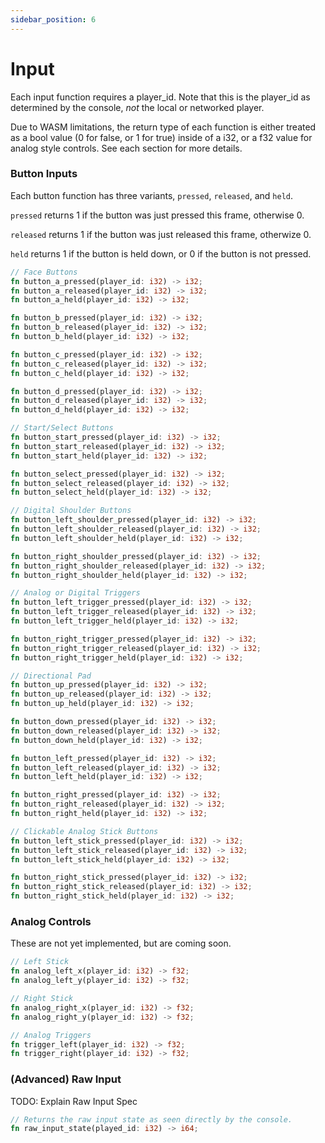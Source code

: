 ```yaml
---
sidebar_position: 6
---
```


# Input

Each input function requires a player_id. Note that this is the player_id as determined by the console, *not* the local or networked player. 

Due to WASM limitations, the return type of each function is either treated as a bool value (0 for false, or 1 for true) inside of a i32, or a f32 value for analog style controls. See each section for more details.

### Button Inputs

Each button function has three variants, `pressed`, `released`, and `held`.

`pressed` returns 1 if the button was just pressed this frame, otherwise 0.

`released` returns 1 if the button was just released this frame, otherwize 0.

`held` returns 1 if the button is held down, or 0 if the button is not pressed.

```rust title="Binary Input Api"
// Face Buttons
fn button_a_pressed(player_id: i32) -> i32;
fn button_a_released(player_id: i32) -> i32;
fn button_a_held(player_id: i32) -> i32;

fn button_b_pressed(player_id: i32) -> i32;
fn button_b_released(player_id: i32) -> i32;
fn button_b_held(player_id: i32) -> i32;

fn button_c_pressed(player_id: i32) -> i32;
fn button_c_released(player_id: i32) -> i32;
fn button_c_held(player_id: i32) -> i32;

fn button_d_pressed(player_id: i32) -> i32;
fn button_d_released(player_id: i32) -> i32;
fn button_d_held(player_id: i32) -> i32;

// Start/Select Buttons
fn button_start_pressed(player_id: i32) -> i32;
fn button_start_released(player_id: i32) -> i32;
fn button_start_held(player_id: i32) -> i32;

fn button_select_pressed(player_id: i32) -> i32;
fn button_select_released(player_id: i32) -> i32;
fn button_select_held(player_id: i32) -> i32;

// Digital Shoulder Buttons
fn button_left_shoulder_pressed(player_id: i32) -> i32;
fn button_left_shoulder_released(player_id: i32) -> i32;
fn button_left_shoulder_held(player_id: i32) -> i32;

fn button_right_shoulder_pressed(player_id: i32) -> i32;
fn button_right_shoulder_released(player_id: i32) -> i32;
fn button_right_shoulder_held(player_id: i32) -> i32;

// Analog or Digital Triggers
fn button_left_trigger_pressed(player_id: i32) -> i32;
fn button_left_trigger_released(player_id: i32) -> i32;
fn button_left_trigger_held(player_id: i32) -> i32;

fn button_right_trigger_pressed(player_id: i32) -> i32;
fn button_right_trigger_released(player_id: i32) -> i32;
fn button_right_trigger_held(player_id: i32) -> i32;

// Directional Pad
fn button_up_pressed(player_id: i32) -> i32;
fn button_up_released(player_id: i32) -> i32;
fn button_up_held(player_id: i32) -> i32;

fn button_down_pressed(player_id: i32) -> i32;
fn button_down_released(player_id: i32) -> i32;
fn button_down_held(player_id: i32) -> i32;

fn button_left_pressed(player_id: i32) -> i32;
fn button_left_released(player_id: i32) -> i32;
fn button_left_held(player_id: i32) -> i32;

fn button_right_pressed(player_id: i32) -> i32;
fn button_right_released(player_id: i32) -> i32;
fn button_right_held(player_id: i32) -> i32;

// Clickable Analog Stick Buttons
fn button_left_stick_pressed(player_id: i32) -> i32;
fn button_left_stick_released(player_id: i32) -> i32;
fn button_left_stick_held(player_id: i32) -> i32;

fn button_right_stick_pressed(player_id: i32) -> i32;
fn button_right_stick_released(player_id: i32) -> i32;
fn button_right_stick_held(player_id: i32) -> i32;
```

### Analog Controls

These are not yet implemented, but are coming soon.

```rust title="Analog Input Api"
// Left Stick
fn analog_left_x(player_id: i32) -> f32;
fn analog_left_y(player_id: i32) -> f32;

// Right Stick
fn analog_right_x(player_id: i32) -> f32;
fn analog_right_y(player_id: i32) -> f32;

// Analog Triggers
fn trigger_left(player_id: i32) -> f32;
fn trigger_right(player_id: i32) -> f32;
```

### (Advanced) Raw Input

TODO: Explain Raw Input Spec

```rust
// Returns the raw input state as seen directly by the console.
fn raw_input_state(played_id: i32) -> i64;
```
